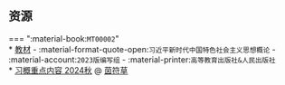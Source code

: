 ## 资源  
=== ":material-book:`MT00002`"  
    * [教材](https://api.mir6.com/api/lanzou?url=https://cqu-openlib.lanzout.com/iYY3s23c2y6f&down=true) - :material-format-quote-open:`习近平新时代中国特色社会主义思想概论` - :material-account:`2023版编写组` - :material-printer:`高等教育出版社&人民出版社`  
    * [习概重点内容 2024秋](https://api.mir6.com/api/lanzou?url=https://cqu-openlib.lanzout.com/i4ICz2hcj5ij&down=true) @ [茵符草](../contributor/茵符草.md)